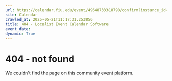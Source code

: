 ```yaml
---
url: https://calendar.fiu.edu/event/49648733318798/confirm?instance_id=49648733319823&return=https%3A%2F%2Fcalendar.fiu.edu%2Fcalendar%3Fevent_types%255B%255D%3D121720
site: Calendar
crawled_at: 2025-05-21T11:17:31.253856
title: 404 - Localist Event Calendar Software
event_date: 
dynamic: True
---
```


# 404 - not found
We couldn't find the page on this community event platform.
